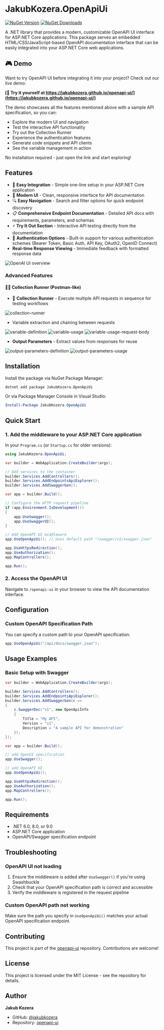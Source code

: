 # JakubKozera.OpenApiUi

[![NuGet Version](https://img.shields.io/nuget/v/JakubKozera.OpenApiUi.svg)](https://www.nuget.org/packages/JakubKozera.OpenApiUi/)
[![NuGet Downloads](https://img.shields.io/nuget/dt/JakubKozera.OpenApiUi.svg)](https://www.nuget.org/packages/JakubKozera.OpenApiUi/)

A .NET library that provides a modern, customizable OpenAPI UI interface for ASP.NET Core applications. This package serves an embedded HTML/CSS/JavaScript-based OpenAPI documentation interface that can be easily integrated into your ASP.NET Core web applications.

## 🎮 Demo

Want to try OpenAPI UI before integrating it into your project? Check out our live demo:

**[🚀 Try it yourself at https://jakubkozera.github.io/openapi-ui/](https://jakubkozera.github.io/openapi-ui/)**

The demo showcases all the features mentioned above with a sample API specification, so you can:

- Explore the modern UI and navigation
- Test the interactive API functionality
- Try out the Collection Runner
- Experience the authentication features
- Generate code snippets and API clients
- See the variable management in action

No installation required - just open the link and start exploring!

## Features

- 🚀 **Easy Integration** - Simple one-line setup in your ASP.NET Core application
- 📱 **Modern UI** - Clean, responsive interface for API documentation
- 🔍 **Easy Navigation** - Search and filter options for quick endpoint discovery
- 📋 **Comprehensive Endpoint Documentation** - Detailed API docs with requirements, parameters, and schemas
- ⚡ **Try It Out Section** - Interactive API testing directly from the documentation
- 🔐 **Authentication Options** - Built-in support for various authentication schemes (Bearer Token, Basic Auth, API Key, OAuth2, OpenID Connect)
- **Real-time Response Viewing** - Immediate feedback with formatted response data

![OpenAI UI overview](https://raw.githubusercontent.com/jakubkozera/openapi-ui/refs/heads/master/readme-assets/openapi-ui-overview.png)

### Advanced Features

#### 🏃‍♂️ Collection Runner (Postman-like)

- 🏃 **Collection Runner** - Execute multiple API requests in sequence for testing workflows

![collection-runner](https://raw.githubusercontent.com/jakubkozera/openapi-ui/refs/heads/master/readme-assets/collection-runner.png)

- Variable extraction and chaining between requests

![variable-definition](https://raw.githubusercontent.com/jakubkozera/openapi-ui/refs/heads/master/readme-assets/variable-definition.png)
![variable-usage](https://raw.githubusercontent.com/jakubkozera/openapi-ui/refs/heads/master/readme-assets/variable-usage.png)
![variable-usage-request-body](https://raw.githubusercontent.com/jakubkozera/openapi-ui/refs/heads/master/readme-assets/variable-usage-request-body.png)

- **Output Parameters** - Extract values from responses for reuse

![output-parameters-definition](https://raw.githubusercontent.com/jakubkozera/openapi-ui/refs/heads/master/readme-assets/output-parameters-definition.png)
![output-parameters-usage](https://raw.githubusercontent.com/jakubkozera/openapi-ui/refs/heads/master/readme-assets/output-parameters-usage.png)

## Installation

Install the package via NuGet Package Manager:

```bash
dotnet add package JakubKozera.OpenApiUi
```

Or via Package Manager Console in Visual Studio:

```powershell
Install-Package JakubKozera.OpenApiUi
```

## Quick Start

### 1. Add the middleware to your ASP.NET Core application

In your `Program.cs` (or `Startup.cs` for older versions):

```csharp
using JakubKozera.OpenApiUi;

var builder = WebApplication.CreateBuilder(args);

// Add services to the container
builder.Services.AddControllers();
builder.Services.AddEndpointsApiExplorer();
builder.Services.AddSwaggerGen();

var app = builder.Build();

// Configure the HTTP request pipeline
if (app.Environment.IsDevelopment())
{
    app.UseSwagger();
    app.UseSwaggerUI();
}

// Add OpenAPI UI middleware
app.UseOpenApiUi(); // Uses default path "/swagger/v1/swagger.json"

app.UseHttpsRedirection();
app.UseAuthorization();
app.MapControllers();

app.Run();
```

### 2. Access the OpenAPI UI

Navigate to `/openapi-ui` in your browser to view the API documentation interface.

## Configuration

### Custom OpenAPI Specification Path

You can specify a custom path to your OpenAPI specification:

```csharp
app.UseOpenApiUi("/api/docs/swagger.json");
```

## Usage Examples

### Basic Setup with Swagger

```csharp
var builder = WebApplication.CreateBuilder(args);

builder.Services.AddControllers();
builder.Services.AddEndpointsApiExplorer();
builder.Services.AddSwaggerGen(c =>
{
    c.SwaggerDoc("v1", new OpenApiInfo
    {
        Title = "My API",
        Version = "v1",
        Description = "A sample API for demonstration"
    });
});

var app = builder.Build();

// add OpenUI specification
app.UseSwagger();

// add OpenAPI UI
app.UseOpenApiUi();

app.UseHttpsRedirection();
app.UseAuthorization();
app.MapControllers();

app.Run();
```

## Requirements

- .NET 6.0, 8.0, or 9.0
- ASP.NET Core application
- OpenAPI/Swagger specification endpoint

## Troubleshooting

### OpenAPI UI not loading

1. Ensure the middleware is added after `UseSwagger()` if you're using Swashbuckle
2. Check that your OpenAPI specification path is correct and accessible
3. Verify the middleware is registered in the request pipeline

### Custom OpenAPI path not working

Make sure the path you specify in `UseOpenApiUi()` matches your actual OpenAPI specification endpoint.

## Contributing

This project is part of the [openapi-ui](https://github.com/jakubkozera/openapi-ui) repository. Contributions are welcome!

## License

This project is licensed under the MIT License - see the repository for details.

## Author

**Jakub Kozera**

- GitHub: [@jakubkozera](https://github.com/jakubkozera)
- Repository: [openapi-ui](https://github.com/jakubkozera/openapi-ui)
